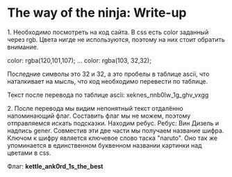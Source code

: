 # The way of the ninja: Write-up

<p>1. Необходимо посмотреть на код сайта. В css есть color заданный через rgb. Цвета нигде не используются, поэтому на них стоит обратить внимание. </p>

 color: rgba(120,101,107);
...
 color: rgba(103, 32,32);

Последние символы это 32 и 32, а это пробелы в таблице ascii, что наталкивает на мысль, что код необходимо перевести по таблице.

Текст после перевода по таблице ascii: xeknes_nnb0lw_1g_ghv_vxgg

<p>2. После перевода мы видим непонятный текст отдалённо напоминающий флаг. Составить флаг мы не можем, поэтому отправляемся искать подсказки. Находим ребус. Ребус: Вин Дизель и надпись gener. Совместив эти две части мы получаем название шифра. Ключом к шифру является ключевое слово таска "naruto". Оно так же упоминается в единственном буквенном названии картинки над цветами в css.</p>

Флаг: **kettle_ank0rd_1s_the_best**
